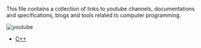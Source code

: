 
This file contains a collection of links to youtube channels, documentations and specifications, blogs and tools related to computer programming.

![youtube](https://user-images.githubusercontent.com/21259239/114727272-a5e3cd80-9d70-11eb-890f-74cff825acba.png)

* [C++](https://github.com/wanawok/software-dev-links-lib/blob/main/cppilnks.md) 


